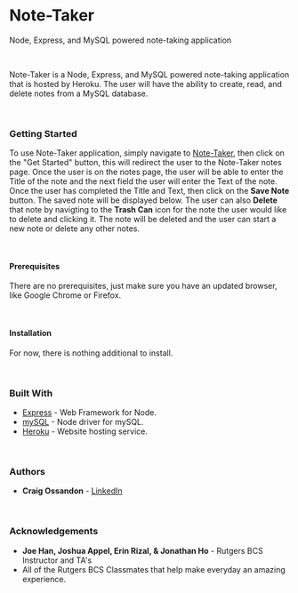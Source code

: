 # Note-Taker
Node, Express, and MySQL powered note-taking application

<br>
<p>Note-Taker is a Node, Express, and MySQL powered note-taking application that is hosted by Heroku. The user will have the ability to create, read, and delete notes from a MySQL database.</p>
<br>
<h3>Getting Started</h3>
<p>To use Note-Taker application, simply navigate to <a href="https://serene-anchorage-96644.herokuapp.com/" rel="nofollow">Note-Taker</a>, then click on the "Get Started" button, this will redirect the user to the Note-Taker notes page. Once the user is on the notes page, the user will be able to enter the Title of the note and the next field the user will enter the Text of the note. Once the user has completed the Title and Text, then click on the <b>Save Note</b> button. The saved note will be displayed below. The user can also <b>Delete</b> that note by navigting to the <b>Trash Can</b> icon for the note the user would like to delete and clicking it. The note will be deleted and the user can start a new note or delete any other notes.</p>
<br>
<h4>Prerequisites</h4>
<p>There are no prerequisites, just make sure you have an updated browser, like Google Chrome or Firefox.</p>
<br>
<h4>Installation</h4>
<p>For now, there is nothing additional to install.</p>
<br>
<h3>Built With</h3>
<ul>
<li><a href="https://www.npmjs.com/package/express" rel="nofollow">Express</a> - Web Framework for Node.</li>
<li><a href="https://www.npmjs.com/package/mysql" rel="nofollow">mySQL</a> - Node driver for mySQL.</li>
<li><a href="https://www.heroku.com" rel="nofollow">Heroku</a> - Website hosting service.</li>
</ul>
<br>
<h3>Authors</h3>
<ul>
<li><strong>Craig Ossandon</strong> - <a href="https://www.linkedin.com/in/craig-ossandon-5b676b3/">LinkedIn</a></li>
</ul>
<br>
<h3>Acknowledgements</h3>
<ul>
<li><strong>Joe Han, Joshua Appel, Erin Rizal, & Jonathan Ho</strong> - Rutgers BCS Instructor and TA's</li>
<li>All of the Rutgers BCS Classmates that help make everyday an amazing experience.</li>